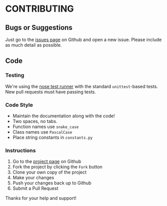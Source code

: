 # CONTRIBUTING

## Bugs or Suggestions

Just go to the [issues page](https://github.com/lifted-studios/AutoCopyright/issues) on Github and open a new issue.  Please include as much detail as possible.

## Code

### Testing

We're using the [nose test runner](https://nose.readthedocs.org/en/latest/) with the standard `unittest`-based tests.  New pull requests must have passing tests.

### Code Style

* Maintain the documentation along with the code!
* Two spaces, no tabs.
* Function names use `snake_case`
* Class names use `PascalCase`
* Place string constants in `constants.py`

### Instructions

1. Go to the [project page](https://github.com/lifted-studios/AutoCopyright) on Github
1. Fork the project by clicking the `Fork` button
1. Clone your own copy of the project
1. Make your changes
1. Push your changes back up to Github
1. Submit a Pull Request

Thanks for your help and support!
